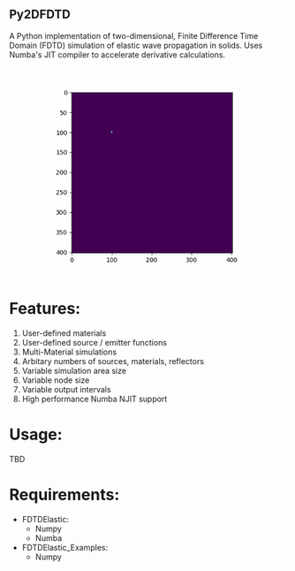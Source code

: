 ## Py2DFDTD

A Python implementation of two-dimensional, Finite Difference Time Domain (FDTD) simulation of elastic wave propagation in solids. Uses Numba's JIT compiler to accelerate derivative calculations. 

![example-gif](./ReadMeExamples/MiddleReflector.gif)

# Features:
1. User-defined materials
2. User-defined source / emitter functions
3. Multi-Material simulations 
4. Arbitary numbers of sources, materials, reflectors
5. Variable simulation area size
6. Variable node size
7. Variable output intervals
8. High performance Numba NJIT support

# Usage:
TBD

# Requirements:
- FDTDElastic:
  - Numpy
  - Numba
- FDTDElastic_Examples:
  - Numpy
